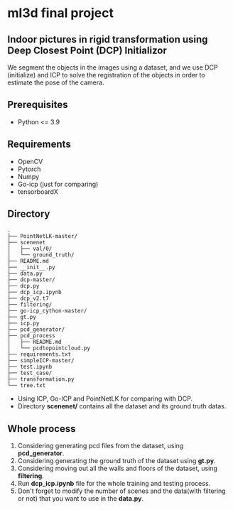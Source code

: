 # ml3d final project
## Indoor pictures in rigid transformation using Deep Closest Point (DCP) Initializor
We segment the objects in the images using a dataset, and we use DCP (initialize) and ICP to solve the registration of the objects in order to estimate the pose of the camera.

## Prerequisites
- Python <= 3.9
## Requirements
- OpenCV
- Pytorch
- Numpy
- Go-icp (just for comparing)
- tensorboardX
## Directory
```
.
├── PointNetLK-master/
├── scenenet
│   ├── val/0/
│   └── ground_truth/
├── README.md
├── __init__.py
├── data.py
├── dcp-master/
├── dcp.py
├── dcp_icp.ipynb
├── dcp_v2.t7
├── filtering/
├── go-icp_cython-master/
├── gt.py
├── icp.py
├── pcd_generator/
├── pcd_process
│   ├── README.md
│   └── pcdtopointcloud.py
├── requirements.txt
├── simpleICP-master/
├── test.ipynb
├── test_case/
├── transformation.py
└── tree.txt
```
- Using ICP, Go-ICP and PointNetLK for comparing with DCP.  
- Directory **scenenet/** contains all the dataset and its ground truth datas.
## Whole process
1. Considering generating pcd files from the dataset, using **pcd_generator**.
2. Considering generating the ground truth of the dataset using **gt.py**.
3. Considering moving out all the walls and floors of the dataset, using **filtering**.
4. Run **dcp_icp.ipynb** file for the whole training and testing process.
5. Don't forget to modify the number of scenes and the data(with filtering or not) that you want to use in the **data.py**.

